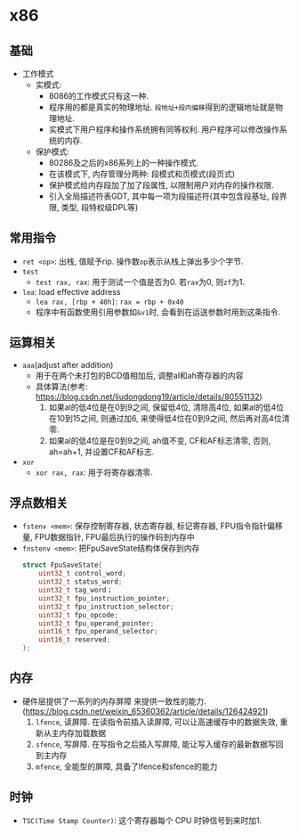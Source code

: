 # x86
## 基础
* 工作模式
    * 实模式: 
        * 8086的工作模式只有这一种. 
        * 程序用的都是真实的物理地址. `段地址+段内偏移`得到的逻辑地址就是物理地址. 
        * 实模式下用户程序和操作系统拥有同等权利. 用户程序可以修改操作系统的内存. 
    * 保护模式: 
        * 80286及之后的x86系列上的一种操作模式. 
        * 在该模式下, 内存管理分两种: 段模式和页模式(段页式)
        * 保护模式给内存段加了加了段属性, 以限制用户对内存的操作权限. 
        * 引入全局描述符表GDT, 其中每一项为段描述符(其中包含段基址, 段界限, 类型, 段特权级DPL等)

## 常用指令
* `ret <op>`: 出栈, 值赋予rip. 操作数`op`表示从栈上弹出多少个字节. 
* `test`
    * `test rax, rax`: 用于测试一个值是否为0. 若`rax`为0, 则`zf`为1.  
* `lea`: load effective address
    * `lea rax, [rbp + 40h]`: `rax = rbp + 0x40`
    * 程序中有函数使用引用参数如`&v1`时, 会看到在运送参数时用到这条指令. 

## 运算相关
* `aaa`(adjust after addition)
    * 用于在两个未打包的BCD值相加后, 调整al和ah寄存器的内容
    * 具体算法(参考: https://blog.csdn.net/liudongdong19/article/details/80551132)
        1. 如果al的低4位是在0到9之间, 保留低4位, 清除高4位, 如果al的低4位在10到15之间, 则通过加6, 来使得低4位在0到9之间, 然后再对高4位清零. 
        2. 如果al的低4位是在0到9之间, ah值不变, CF和AF标志清零, 否则, ah=ah+1, 并设置CF和AF标志. 
* `xor`
    * `xor rax, rax`: 用于将寄存器清零.

## 浮点数相关
* `fstenv <mem>`: 保存控制寄存器, 状态寄存器, 标记寄存器, FPU指令指针偏移量, FPU数据指针, FPU最后执行的操作码到内存中
* `fnstenv <mem>`: 把FpuSaveState结构体保存到内存
    ```c
    struct FpuSaveState{
        uint32_t control_word;
        uint32_t status_word;
        uint32_t tag_word；
        uint32_t fpu_instruction_pointer;
        uint32_t fpu_instruction_selector;
        uint32_t fpu_opcode;
        uint32_t fpu_operand_pointer;
        uint16_t fpu_operand_selector;
        uint16_t reserved;
    };
    ```

## 内存
* 硬件层提供了一系列的内存屏障 来提供一致性的能力. (https://blog.csdn.net/weixin_65360362/article/details/126424921)
    1. `lfence`, 读屏障. 在读指令前插入读屏障, 可以让高速缓存中的数据失效, 重新从主内存加载数据
    2. `sfence`, 写屏障. 在写指令之后插入写屏障, 能让写入缓存的最新数据写回到主内存
    3. `mfence`, 全能型的屏障, 具备了lfence和sfence的能力

## 时钟
* `TSC(Time Stamp Counter)`: 这个寄存器每个 CPU 时钟信号到来时加1. 